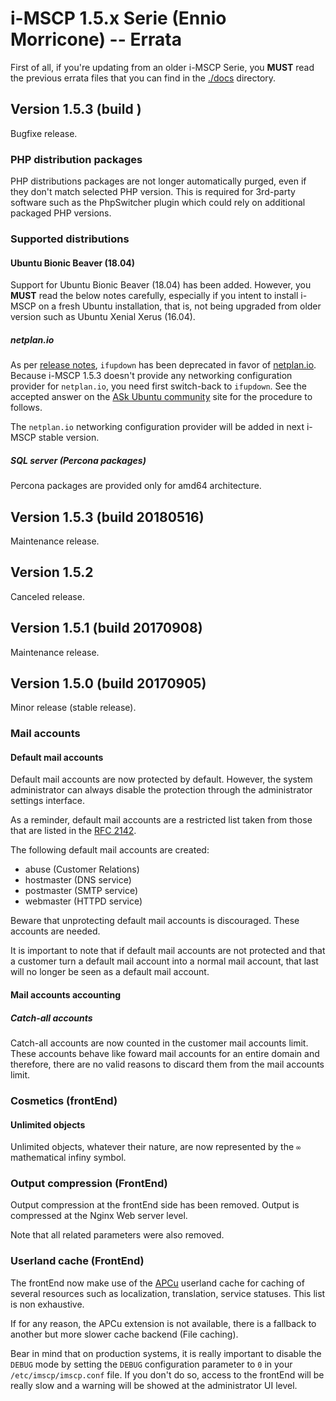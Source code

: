 # i-MSCP 1.5.x Serie (Ennio Morricone) -- Errata

First of all, if you're updating from an older i-MSCP Serie, you **MUST** read
the previous errata files that you can find in the [./docs](.) directory.

## Version 1.5.3 (build <build>)

Bugfixe release.
 
### PHP distribution packages
 
PHP distributions packages are not longer automatically purged, even if they
don't match selected PHP version. This is required for 3rd-party software such
as the PhpSwitcher plugin which could rely on additional packaged PHP versions.
 
### Supported distributions

#### Ubuntu Bionic Beaver (18.04)

Support for Ubuntu Bionic Beaver (18.04) has been added. However, you **MUST**
read the below notes carefully, especially if you intent to install i-MSCP on
a fresh Ubuntu installation, that is, not being upgraded from older version
such as Ubuntu Xenial Xerus (16.04).

##### netplan.io

As per [release notes](https://wiki.ubuntu.com/BionicBeaver/ReleaseNotes),
`ifupdown` has been deprecated in favor of [netplan.io](https://netplan.io/).
Because i-MSCP 1.5.3 doesn't provide any networking configuration provider for
`netplan.io`, you need first switch-back to `ifupdown`. See the accepted answer
on the [ASk Ubuntu community](https://askubuntu.com/a/1052023/846411) site for
the procedure to follows.

The `netplan.io` networking configuration provider will be added in next i-MSCP
stable version.

##### SQL server (Percona packages)

Percona packages are provided only for amd64 architecture.

## Version 1.5.3 (build 20180516)

Maintenance release.

## Version 1.5.2

Canceled release.

## Version 1.5.1 (build 20170908)

Maintenance release.

## Version 1.5.0 (build 20170905)

Minor release (stable release).

### Mail accounts

#### Default mail accounts

Default mail accounts are now protected by default. However, the system
administrator can always disable the protection through the administrator
settings interface.

As a reminder, default mail accounts are a restricted list taken from those
that are listed in the [RFC 2142](https://www.ietf.org/rfc/rfc2142.txt).

The following default mail accounts are created:

- abuse      (Customer Relations)
- hostmaster (DNS service)
- postmaster (SMTP service)
- webmaster  (HTTPD service)

Beware that unprotecting default mail accounts is discouraged. These accounts
are needed.

It is important to note that if default mail accounts are not protected and that
a customer turn a default mail account into a normal mail account, that last will
no longer be seen as a default mail account.

#### Mail accounts accounting

##### Catch-all accounts

Catch-all accounts are now counted in the customer mail accounts limit. These
accounts behave like foward mail accounts for an entire domain and therefore,
there are no valid reasons to discard them from the mail accounts limit.

### Cosmetics (frontEnd)

#### Unlimited objects

Unlimited objects, whatever their nature, are now represented by the `∞`
mathematical infiny symbol.

### Output compression (FrontEnd)

Output compression at the frontEnd side has been removed. Output is compressed
at the Nginx Web server level.

Note that all related parameters were also removed.

### Userland cache (FrontEnd)

The frontEnd now make use of the [APCu](http://php.net/manual/en/book.apcu.php)
userland cache for caching of several resources such as localization,
translation, service statuses. This list is non exhaustive.

If for any reason, the APCu extension is not available, there is a fallback to
another but more slower cache backend (File caching).

Bear in mind that on production systems, it is really important to disable the
`DEBUG` mode by setting the `DEBUG` configuration parameter to `0` in your
`/etc/imscp/imscp.conf` file. If you don't do so, access to the frontEnd will
be really slow and a warning will be showed at the administrator UI level.
